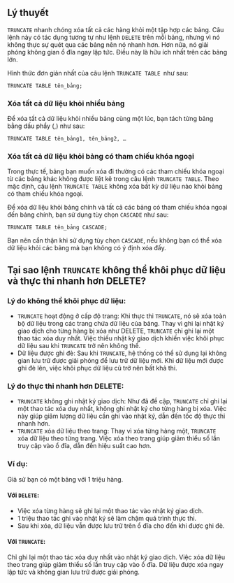 ## Lý thuyết
`TRUNCATE` nhanh chóng xóa tất cả các hàng khỏi một tập hợp các bảng. Câu lệnh này có tác dụng tương tự như lệnh `DELETE` trên mỗi bảng, nhưng vì nó không thực sự quét qua các bảng nên nó nhanh hơn. Hơn nữa, nó giải phóng không gian ổ đĩa ngay lập tức. Điều này là hữu ích nhất trên các bảng lớn.

Hình thức đơn giản nhất của câu lệnh `TRUNCATE TABLE `như sau:

`TRUNCATE TABLE tên_bảng;`
### Xóa tất cả dữ liệu khỏi nhiều bảng
Để xóa tất cả dữ liệu khỏi nhiều bảng cùng một lúc, bạn tách từng bảng bằng dấu phẩy (,) như sau:

`TRUNCATE TABLE tên_bảng1, tên_bảng2, …`
### Xóa tất cả dữ liệu khỏi bảng có tham chiếu khóa ngoại
Trong thực tế, bảng bạn muốn xóa đi thường có các tham chiếu khóa ngoại từ các bảng khác không được liệt kê trong câu lệnh `TRUNCATE TABLE`. Theo mặc định, câu lệnh `TRUNCATE TABLE` không xóa bất kỳ dữ liệu nào khỏi bảng có tham chiếu khóa ngoại.

Để xóa dữ liệu khỏi bảng chính và tất cả các bảng có tham chiếu khóa ngoại đến bảng chính, bạn sử dụng tùy chọn `CASCADE` như sau:

`TRUNCATE TABLE tên_bảng CASCADE;`

Bạn nên cẩn thận khi sử dụng tùy chọn `CASCADE`, nếu không bạn có thể xóa dữ liệu khỏi các bảng mà bạn không có ý định xóa đấy.

## Tại sao lệnh `TRUNCATE` không thể khôi phục dữ liệu và thực thi nhanh hơn DELETE?
### Lý do không thể khôi phục dữ liệu:

- `TRUNCATE` hoạt động ở cấp độ trang: Khi thực thi `TRUNCATE`, nó sẽ xóa toàn bộ dữ liệu trong các trang chứa dữ liệu của bảng. Thay vì ghi lại nhật ký giao dịch cho từng hàng bị xóa như DELETE, `TRUNCATE` chỉ ghi lại một thao tác xóa duy nhất. Việc thiếu nhật ký giao dịch khiến việc khôi phục dữ liệu sau khi `TRUNCATE` trở nên không thể.
- Dữ liệu được ghi đè: Sau khi `TRUNCATE`, hệ thống có thể sử dụng lại không gian lưu trữ được giải phóng để lưu trữ dữ liệu mới. Khi dữ liệu mới được ghi đè lên, việc khôi phục dữ liệu cũ trở nên bất khả thi.
### Lý do thực thi nhanh hơn DELETE:

- `TRUNCATE` không ghi nhật ký giao dịch: Như đã đề cập, `TRUNCATE` chỉ ghi lại một thao tác xóa duy nhất, không ghi nhật ký cho từng hàng bị xóa. Việc này giúp giảm lượng dữ liệu cần ghi vào nhật ký, dẫn đến tốc độ thực thi nhanh hơn.
- `TRUNCATE` xóa dữ liệu theo trang: Thay vì xóa từng hàng một, `TRUNCATE` xóa dữ liệu theo từng trang. Việc xóa theo trang giúp giảm thiểu số lần truy cập vào ổ đĩa, dẫn đến hiệu suất cao hơn.
### Ví dụ:

Giả sử bạn có một bảng với 1 triệu hàng.

#### Với `DELETE`:

- Việc xóa từng hàng sẽ ghi lại một thao tác vào nhật ký giao dịch.
- 1 triệu thao tác ghi vào nhật ký sẽ làm chậm quá trình thực thi.
- Sau khi xóa, dữ liệu vẫn được lưu trữ trên ổ đĩa cho đến khi được ghi đè.
#### Với `TRUNCATE`:

Chỉ ghi lại một thao tác xóa duy nhất vào nhật ký giao dịch.
Việc xóa dữ liệu theo trang giúp giảm thiểu số lần truy cập vào ổ đĩa.
Dữ liệu được xóa ngay lập tức và không gian lưu trữ được giải phóng.

